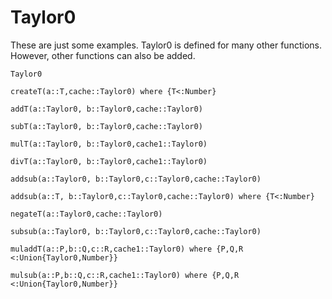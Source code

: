 # Taylor0 
These are just some examples. Taylor0 is defined for many other functions. However, other functions can also be added.

```@docs
Taylor0
```

```@docs
createT(a::T,cache::Taylor0) where {T<:Number}
```
```@docs
addT(a::Taylor0, b::Taylor0,cache::Taylor0) 
```
```@docs
subT(a::Taylor0, b::Taylor0,cache::Taylor0)
```
```@docs
mulT(a::Taylor0, b::Taylor0,cache1::Taylor0)
```
```@docs
divT(a::Taylor0, b::Taylor0,cache1::Taylor0) 
```
```@docs
addsub(a::Taylor0, b::Taylor0,c::Taylor0,cache::Taylor0) 
```
```@docs
addsub(a::T, b::Taylor0,c::Taylor0,cache::Taylor0) where {T<:Number} 
```
```@docs
negateT(a::Taylor0,cache::Taylor0)
```
```@docs
subsub(a::Taylor0, b::Taylor0,c::Taylor0,cache::Taylor0) 
```
```@docs
muladdT(a::P,b::Q,c::R,cache1::Taylor0) where {P,Q,R <:Union{Taylor0,Number}}
```
```@docs
mulsub(a::P,b::Q,c::R,cache1::Taylor0) where {P,Q,R <:Union{Taylor0,Number}}
```
